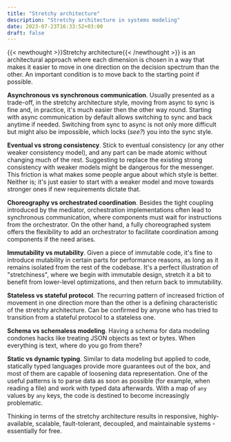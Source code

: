 ```yaml
---
title: "Stretchy architecture"
description: "Stretchy architecture in systems modeling"
date: 2023-07-23T16:33:52+03:00
draft: false
---
```


{{< newthought >}}Stretchy architecture{{< /newthought >}} is an architectural approach where each dimension is chosen in a way that makes it easier to move in one direction on the decision spectrum than the other. An important condition is to move back to the starting point if possible.

**Asynchronous vs synchronous communication**. Usually presented as a trade-off, in the stretchy architecture style, moving from async to sync is fine and, in practice, it's much easier then the other way round. Starting with async communication by default allows switching to sync and back anytime if needed. Switching from sync to async is not only more difficult but might also be impossible, which locks (*see?*) you into the sync style.

**Eventual vs strong consistency**. Stick to eventual consistency (or any other weaker consistency model), and any part can be made atomic without changing much of the rest. Suggesting to replace the existing strong consistency with weaker models might be dangerous for the messenger. This friction is what makes some people argue about which style is better. Neither is; it's just easier to start with a weaker model and move towards stronger ones if new requirements dictate that.

**Choreography vs orchestrated coordination**. Besides the tight coupling introduced by the mediator, orchestration implementations often lead to synchronous communication, where components must wait for instructions from the orchestrator. On the other hand, a fully choreographed system offers the flexibility to add an orchestrator to facilitate coordination among components if the need arises.

**Immutability vs mutability**. Given a piece of immutable code, it's fine to introduce mutability in certain parts for performance reasons, as long as it remains isolated from the rest of the codebase. It's a perfect illustration of "stretchiness", where we begin with immutable design, stretch it a bit to benefit from lower-level optimizations, and then return back to immutability.

**Stateless vs stateful protocol**. The recurring pattern of increased friction of movement in one direction more than the other is a defining characteristic of the stretchy architecture. Can be confirmed by anyone who has tried to transition from a stateful protocol to a stateless one.

**Schema vs schemaless modeling**. Having a schema for data modeling condones hacks like treating JSON objects as text or bytes. When everything is text, where do you go from there?

**Static vs dynamic typing**. Similar to data modeling but applied to code, statically typed languages provide more guarantees out of the box, and most of them are capable of loosening data representation. One of the useful patterns is to parse data as soon as possible (for example, when reading a file) and work with typed data afterwards. With a map of `any` values by `any` keys, the code is destined to become increasingly problematic.

Thinking in terms of the stretchy architecture results in responsive, highly-available, scalable, fault-tolerant, decoupled, and maintainable systems - essentially for free.
